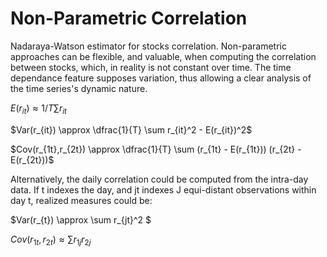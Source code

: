 # Non-Parametric Correlation

Nadaraya-Watson estimator for stocks correlation. Non-parametric approaches can be flexible, and valuable, when computing the correlation between stocks, which, in reality is not constant over time. The time dependance feature supposes variation, thus allowing a clear analysis of the time series's dynamic nature. 

$E(r_{it}) \approx 1/T \sum r_{it}$

$Var(r_{it}) \approx \dfrac{1}{T} \sum r_{it}^2 - E(r_{it})^2$

$Cov(r_{1t},r_{2t}) \approx \dfrac{1}{T} \sum (r_{1t} - E(r_{1t})) (r_{2t} - E(r_{2t}))$

Alternatively, the daily correlation could be computed from the intra-day data. If t indexes the day, and jt indexes J equi-distant observations within day t, realized measures could be: 

$Var(r_{t}) \approx \sum r_{jt}^2 $

$Cov(r_{1t},r_{2t}) \approx \sum r_{1j} r_{2j}$
